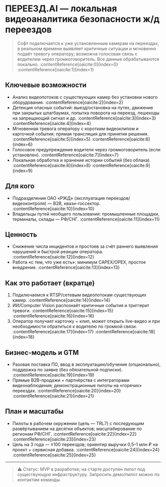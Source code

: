 # ПЕРЕЕЗД.AI — локальная видеоаналитика безопасности ж/д переездов

> Софт подключается к уже установленным камерам на переездах, в реальном времени выявляет критичные ситуации и мгновенно подаёт тревогу оператору; возможна голосовая связь с водителем через громкоговоритель. Все данные обрабатываются локально. :contentReference[oaicite:0]{index=0} :contentReference[oaicite:1]{index=1}

## Ключевые возможности
- Анализ видеопотоков с существующих камер без установки нового оборудования. :contentReference[oaicite:2]{index=2}
- Детекция опасных событий: выезд/остановка на путях, движение при закрытых шлагбаумах, попытка поворота на переезд, пешеходы на запрещающий сигнал и др. :contentReference[oaicite:3]{index=3} :contentReference[oaicite:4]{index=4}
- Мгновенная тревога оператору с коротким видеоклипом и карточкой события; прямая трансляция для принятия решения. :contentReference[oaicite:5]{index=5} :contentReference[oaicite:6]{index=6}
- Голосовое предупреждение водителя через громкоговоритель (если установлен). :contentReference[oaicite:7]{index=7}
- Локальная обработка и хранение истории событий (без облака). :contentReference[oaicite:8]{index=8} :contentReference[oaicite:9]{index=9}

## Для кого
- Подразделения ОАО «РЖД» (эксплуатация переездов/видеоконтроля) — B2B, квази-госсектор. :contentReference[oaicite:10]{index=10}
- Владельцы путей необщего пользования: промышленные площадки, терминалы, склады — РФ/СНГ. :contentReference[oaicite:11]{index=11}

## Ценность
- Снижение числа инцидентов и простоев за счёт раннего выявления нарушений и быстрой реакции оператора. :contentReference[oaicite:12]{index=12}
- Работа «с тем, что уже есть»: минимум CAPEX/OPEX, простое внедрение. :contentReference[oaicite:13]{index=13}

## Как это работает (вкратце)
1. Подключаемся к RTSP/сетевым видеопотокам существующих камер. :contentReference[oaicite:14]{index=14}  
2. ИИ/Computer Vision распознаёт критичные события и триггерит тревоги. :contentReference[oaicite:15]{index=15} :contentReference[oaicite:16]{index=16}  
3. Оператор получает карточку + клип, может открыть live-видео и при необходимости обратиться к водителю по громкой связи. :contentReference[oaicite:17]{index=17} :contentReference[oaicite:18]{index=18}

## Бизнес-модель и GTM
- Разовая поставка ПО, ввод в эксплуатацию/обучение (опционально), поддержка по заявке (без обязательной подписки). :contentReference[oaicite:19]{index=19}  
- Прямые B2B-продажи + партнёрства с интеграторами видеонаблюдения; демонстрационные пилоты на «горячих» переездах. :contentReference[oaicite:20]{index=20} :contentReference[oaicite:21]{index=21}

## План и масштабы
- Пилоты в рабочем окружении (цель — TRL7) с последующим развёртыванием на десятки объектов; масштабирование по регионам РФ/СНГ. :contentReference[oaicite:22]{index=22} :contentReference[oaicite:23]{index=23}
- Цель на 3 года — ≥100 переездов; ориентир выручки 0,5–1 млн ₽ на проект + сервисная добавка. :contentReference[oaicite:24]{index=24} :contentReference[oaicite:25]{index=25}

---

> ⚠️ Статус: MVP в разработке; на старте доступен пилот под существующую инфраструктуру. Запросить демо/пилот можно по контактам команды.
